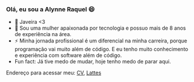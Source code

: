 ### Olá, eu sou a Alynne Raquel 😄

- 🔭 Javeira <3
- 🌱 Sou uma mulher apaixonada por tecnologia e possuo mais de 8 anos de experiência na área.
- ⚡ Minha jornada profissional é um diferencial na minha carreira, porque programação vai muito além de código. E eu tenho muito conhecimento e experiência com software      além de código.
- Fun fact: Já tive medo de mudar, hoje tenho medo de parar aqui.


Endereço para acessar meu: [CV](https://drive.google.com/drive/folders/19Vv6sL3F_62It0Xib1CsIde-kz_XKPwz?usp=share_link), [Lattes](https://lattes.cnpq.br/3605688074357871)


